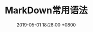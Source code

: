 ---
layout: post
title:  "MarkDown常用语法"
date:   2019-05-01 18:28:00 +0800
categories: 笔记
tags: MarkDown 
---